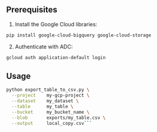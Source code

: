 ## Prerequisites

1. Install the Google Cloud libraries:

```bash
pip install google-cloud-bigquery google-cloud-storage
```

2. Authenticate with ADC:
 
```bash
gcloud auth application-default login
```

## Usage

```bash
python export_table_to_csv.py \
  --project    my-gcp-project \
  --dataset    my_dataset \
  --table      my_table \
  --bucket     my_bucket_name \
  --blob       exports/my_table.csv \
  --output     local_copy.csv```
```